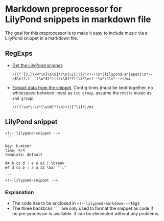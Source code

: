 # Markdown preprocessor for LilyPond snippets in markdown file

The goal for this preprocessor is to make it easy to include music via a LilyPond snippet in a markdown file.

## RegExps

- [Get the LilyPond snippet](https://regex101.com/r/yG2eW8/6):  
    ```
    /((^`{3,})\w*\n[\s\S]*?\n(\2))|(?:<!--\s*(lilypond-snippet)\s*-->$\n(?:(```)\w*$)*)([\s\S]*?)(\5*\n<!--\s*\4\s*-->)/mi
    ```

- [Extract data from the snippet](https://regex101.com/r/yG2eW8/5). Config-lines (must be kept together, no whitespace between lines) as `1st group`, assume the rest is music as `2nd group`:  
    ```
    /((?:\w*\:\s*[\w\W]*?\n)+)([^\1]+)/mi
    ```

## LilyPond snippet

````
<!-- lilypond-snippet -->
```

key: b-minor
time: 4/4
template: default

d4 b cs d | e e e2 | \break
e4 d cs b | a a a2 \bar "|."

```
<!--lilypond-snippet -->
````

### Explanation

- The code has to be enclosed in `<!--lilypond-markdown-->` tags
- The three backticks ` ``` ` are only used to format the snippet as code if no pre-processor is available. It can be eliminated without any problems.